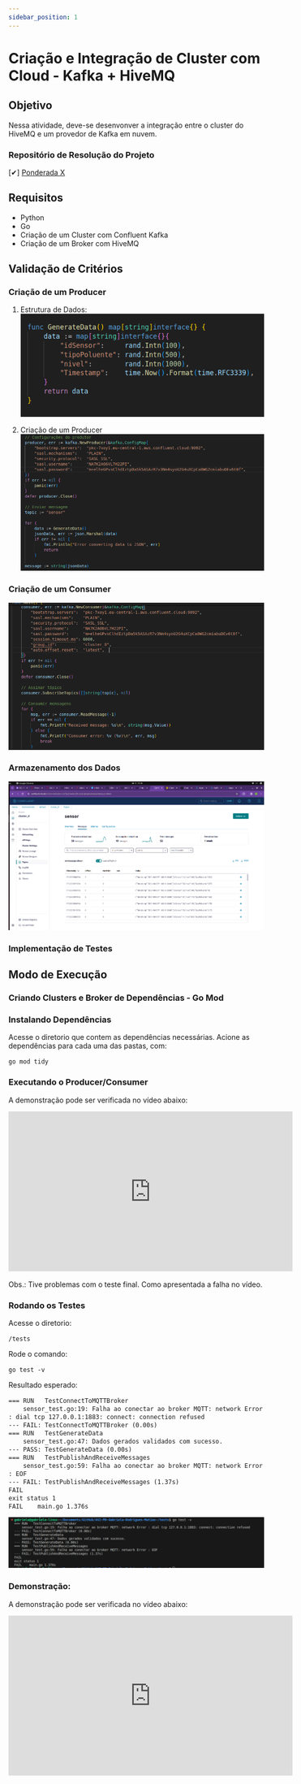 ```yaml
---
sidebar_position: 1
---
```


# Criação e Integração de Cluster com Cloud - Kafka + HiveMQ 

## Objetivo
Nessa atividade, deve-se desenvonver a integração entre o cluster do HiveMQ e um provedor de Kafka em nuvem.

### Repositório de Resolução do Projeto

[✔] [Ponderada X](https://github.com/gabInteli/M9-Inteli-Eng-Comp_Gabriela_Matias/tree/main/src/ponderadaX)

## Requisitos
- Python
- Go
- Criação de um Cluster com Confluent Kafka
- Criação de um Broker com HiveMQ

## Validação de Critérios 

### Criação de um Producer 
1. Estrutura de Dados:
![Data Struct](../../static/img/datastructure.png)

2. Criação de um Producer
![Producer](../../static/img/producer.png)

### Criação de um Consumer 
![Consumer](../../static/img/consumer.png)

### Armazenamento dos Dados
![Kafka](../../static/img/kafka.png)

### Implementação de Testes

##  Modo de Execução 

### Criando Clusters e Broker de Dependências - Go Mod

### Instalando Dependências
Acesse o diretorio que contem as dependências necessárias.
Acione as dependências para cada uma das pastas, com: 
```
go mod tidy
```

### Executando o Producer/Consumer

A demonstração pode ser verificada no vídeo abaixo:  
<iframe width="560" height="315" src="https://www.youtube.com/embed/eT6XUvVzdfA?si=nNfXNR7ATuIGX7Ij" title="YouTube video player" frameborder="0" allow="accelerometer; autoplay; clipboard-write; encrypted-media; gyroscope; picture-in-picture; web-share" referrerpolicy="strict-origin-when-cross-origin" allowfullscreen></iframe>

Obs.: Tive problemas com o teste final. Como apresentada a falha no vídeo. 

### Rodando os Testes

Acesse o diretorio: 

```
/tests
```

Rode o comando: 
```
go test -v
```

Resultado esperado: 
```
=== RUN   TestConnectToMQTTBroker
    sensor_test.go:19: Falha ao conectar ao broker MQTT: network Error : dial tcp 127.0.0.1:1883: connect: connection refused
--- FAIL: TestConnectToMQTTBroker (0.00s)
=== RUN   TestGenerateData
    sensor_test.go:47: Dados gerados validados com sucesso.
--- PASS: TestGenerateData (0.00s)
=== RUN   TestPublishAndReceiveMessages
    sensor_test.go:59: Falha ao conectar ao broker MQTT: network Error : EOF
--- FAIL: TestPublishAndReceiveMessages (1.37s)
FAIL
exit status 1
FAIL    main.go 1.376s
```
![Test](../../static/img/test.png)


### Demonstração: 

A demonstração pode ser verificada no vídeo abaixo:  
<iframe width="560" height="315" src="https://www.youtube.com/embed/zFYoQ6FOw6U?si=8m9LGWfUcieOxIt0" title="YouTube video player" frameborder="0" allow="accelerometer; autoplay; clipboard-write; encrypted-media; gyroscope; picture-in-picture; web-share" allowfullscreen></iframe>